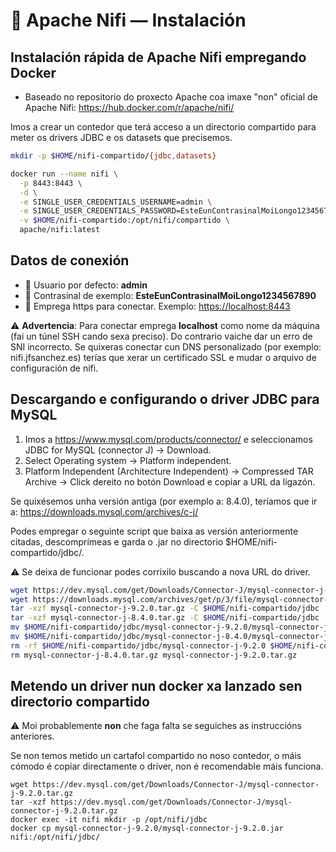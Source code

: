 # 🧾 Apache Nifi &mdash; Instalación

## Instalación rápida de Apache Nifi empregando Docker

 - Baseado no repositorio do proxecto Apache coa imaxe "non" oficial de Apache Nifi: <https://hub.docker.com/r/apache/nifi/>

Imos a crear un contedor que terá acceso a un directorio compartido para meter os drivers JDBC e os datasets que precisemos.

``` bash
mkdir -p $HOME/nifi-compartido/{jdbc,datasets}

docker run --name nifi \
  -p 8443:8443 \
  -d \
  -e SINGLE_USER_CREDENTIALS_USERNAME=admin \
  -e SINGLE_USER_CREDENTIALS_PASSWORD=EsteEunContrasinalMoiLongo1234567890 \
  -v $HOME/nifi-compartido:/opt/nifi/compartido \
  apache/nifi:latest
```

## Datos de conexión

- 👤 Usuario por defecto: **admin**
- 🔑 Contrasinal de exemplo: **EsteEunContrasinalMoiLongo1234567890**
- 📝 Emprega https para conectar. Exemplo: <https://localhost:8443>

⚠️ **Advertencia**: Para conectar emprega **localhost** como nome da máquina (fai un túnel SSH cando sexa preciso). Do contrario vaiche dar un erro de SNI incorrecto. Se quixeras conectar cun DNS personalizado (por exemplo: nifi.jfsanchez.es) terías que xerar un certificado SSL e mudar o arquivo de configuración de nifi.

## Descargando e configurando o driver JDBC para MySQL

 1. Imos a <https://www.mysql.com/products/connector/> e seleccionamos JDBC for MySQL (connector J) &rarr; Download.
 2. Select Operating system &rarr; Platform independent.
 3. Platform Independent (Architecture Independent) &rarr; Compressed TAR Archive &rarr; Click dereito no botón Download e copiar a URL da ligazón.

Se quixésemos unha versión antiga (por exemplo a: 8.4.0), teríamos que ir a: <https://downloads.mysql.com/archives/c-j/>

Podes empregar o seguinte script que baixa as versión anteriormente citadas, descomprímeas e garda o .jar no directorio $HOME/nifi-compartido/jdbc/.

⚠️ Se deixa de funcionar podes corrixilo buscando a nova URL do driver.

~~~~bash
wget https://dev.mysql.com/get/Downloads/Connector-J/mysql-connector-j-9.2.0.tar.gz
wget https://downloads.mysql.com/archives/get/p/3/file/mysql-connector-j-8.4.0.tar.gz
tar -xzf mysql-connector-j-9.2.0.tar.gz -C $HOME/nifi-compartido/jdbc
tar -xzf mysql-connector-j-8.4.0.tar.gz -C $HOME/nifi-compartido/jdbc
mv $HOME/nifi-compartido/jdbc/mysql-connector-j-9.2.0/mysql-connector-j-9.2.0.jar $HOME/nifi-compartido/jdbc/
mv $HOME/nifi-compartido/jdbc/mysql-connector-j-8.4.0/mysql-connector-j-8.4.0.jar $HOME/nifi-compartido/jdbc/
rm -rf $HOME/nifi-compartido/jdbc/mysql-connector-j-9.2.0 $HOME/nifi-compartido/jdbc/mysql-connector-j-8.4.0
rm mysql-connector-j-8.4.0.tar.gz mysql-connector-j-9.2.0.tar.gz
~~~~

## Metendo un driver nun docker xa lanzado sen directorio compartido

⚠️ Moi probablemente **non** che faga falta se seguiches as instruccións anteriores.

Se non temos metido un cartafol compartido no noso contedor, o máis cómodo é copiar directamente o driver, non é recomendable máis funciona.

~~~~
wget https://dev.mysql.com/get/Downloads/Connector-J/mysql-connector-j-9.2.0.tar.gz
tar -xzf https://dev.mysql.com/get/Downloads/Connector-J/mysql-connector-j-9.2.0.tar.gz
docker exec -it nifi mkdir -p /opt/nifi/jdbc
docker cp mysql-connector-j-9.2.0/mysql-connector-j-9.2.0.jar nifi:/opt/nifi/jdbc/
~~~~


